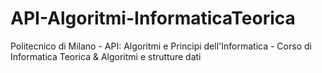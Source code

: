 # API-Algoritmi-InformaticaTeorica
Politecnico di Milano - API: Algoritmi e Principi dell'Informatica - Corso di Informatica Teorica &amp; Algoritmi e strutture dati
